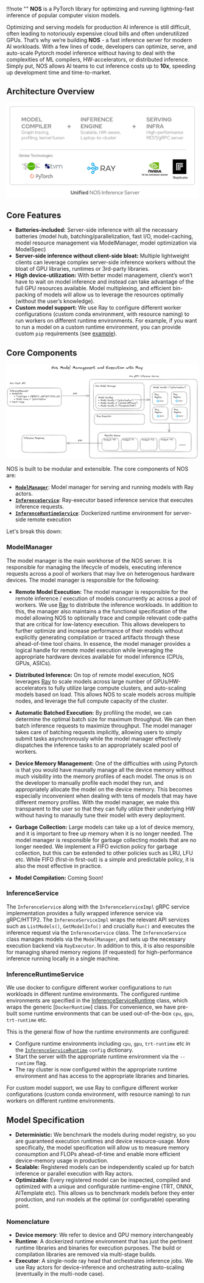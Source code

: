 !!!note ""
    **NOS** is a PyTorch library for optimizing and running lightning-fast inference of popular computer vision models.

  Optimizing and serving models for production AI inference is still difficult, often leading to notoriously expensive cloud bills and often underutilized GPUs. That’s why we’re building **NOS** - a fast inference server for modern AI workloads. With a few lines of code, developers can optimize, serve, and auto-scale Pytorch model inference without having to deal with the complexities of ML compilers, HW-accelerators, or distributed inference. Simply put, NOS allows AI teams to cut inference costs up to **10x**, speeding up development time and time-to-market.

## Architecture Overview

![Unified NOS Inference Server](../assets/nos-3-in-1.png)


## Core Features
 - **Batteries-included:** Server-side inference with all the necessary batteries (model hub, batching/parallelization, fast I/O, model-caching, model resource management via ModelManager, model optimization via ModelSpec)
 - **Server-side inference without client-side bloat:** Multiple lightweight clients can leverage complex server-side inference workers without the bloat of GPU libraries, runtimes or 3rd-party libraries.
 - **High device-utilization:** With better model management, client’s won’t have to wait on model inference and instead can take advantage of the full GPU resources available. Model multiplexing, and efficient bin-packing of models will allow us to leverage the resources optimally (without the user’s knowledge).
 - **Custom model support:** We use Ray to configure different worker configurations (custom conda environment, with resource naming) to run workers on different runtime environments. For example, if you want to run a model on a custom runtime environment, you can provide custom `pip` requirements (see [example](./custom-models.md)).


## Core Components

![NOS Architecture](../assets/nos-arch-8-16.png)

 NOS is built to be modular and extensible. The core components of NOS are:

- [**`ModelManager`**](#modelmanager): Model manager for serving and running models with Ray actors.
- [**`InferenceService`**](#inferenceservice): Ray-executor based inference service that executes inference requests.
- [**`InferenceRuntimeService`**](#inferenceruntimeservice): Dockerized runtime environment for server-side remote execution

Let's break this down:

### ModelManager
The model manager is the main workhorse of the NOS server. It is responsible for managing the lifecycle of models, executing inference requests across a pool of workers that may live on heterogenous hardware devices. The model manager is responsible for the following:

- **Remote Model Execution:** The model manager is responsible for the remote inference / execution of models concurrently ac across a pool of workers. We use [Ray](https://www.ray.io/) to distribute the inference workloads. In addition to this, the manager also maintains a the functional specification of the model allowing NOS to optionally trace and compile relevant code-paths that are critical for low-latency execution. This allows developers to further optimize and increase performance of their models without explicitly generating compilation or traced artifacts through these ahead-of-time tool chains. In essence, the model manager provides a logical handle for remote model execution while leveraging the appropriate hardware devices available for model inference (CPUs, GPUs, ASICs).

 - **Distributed Inference:** On top of remote model execution, NOS leverages [Ray](https://www.ray.io/) to scale models across large number of GPUs/HW-accelerators to fully utilize large compute clusters, and auto-scaling models based on load. This allows NOS to scale models across multiple nodes, and leverage the full compute capacity of the cluster.

- **Automatic Batched Execution:** By profiling the model, we can determine the optimal batch size for maximum throughput. We can then batch inference requests to maximize throughput. The model manager takes care of batching requests implicitly, allowing users to simply submit tasks asynchronously while the model manager effectively dispatches the inference tasks to an appropriately scaled pool of workers.

- **Device Memory Management:** One of the difficulties with using Pytorch is that you would have maunally manage all the device memory without much visibility into the memory profiles of each model. The onus is on the developer to manually profile each model they run, and appropriately allocate the model on the device memory. This becomes especially inconvenient when dealing with tens of models that may have different memory profiles. With the model manager, we make this transparent to the user so that they can fully utilize their underlying HW without having to manaully tune their model with every deployment.

- **Garbage Collection:** Large models can take up a lot of device memory, and it is important to free up memory when it is no longer needed. The model manager is responsible for garbage collecting models that are no longer needed. We implement a FIFO eviction policy for garbage collection, but this can be extended to other policies such as LRU, LFU etc. While FIFO (first-in first-out) is a simple and predictable policy, it is also the most effective in practice.

- **Model Compilation:** Coming Soon!


### InferenceService

The `InferenceService` along with the `InferenceServiceImpl` gRPC service implementation provides a fully wrapped inference service via gRPC/HTTP2. The `InferenceServiceImpl` wraps the relevant API services such as `ListModels()`, `GetModelInfo()` and crucially `Run()` and executes the inference request via the `InferenceService` class. The `InferenceService` class manages models via the `ModelManager`, and sets up the necessary execution backend via `RayExecutor`. In addition to this, it is also responsible for managing shared memory regions (if requested) for high-performance inference running locally in a single machine.

### InferenceRuntimeService
We use docker to configure different worker configurations to run workloads in different runtime environments. The configured runtime environments are specified in the [InferenceServiceRuntime](/docs/api/server#inferenceserviceruntime) class, which wraps the generic [`DockerRuntime`] class. For convenience, we have pre-built some runtime environments that can be used out-of-the-box `cpu`, `gpu`, `trt-runtime` etc.

This is the general flow of how the runtime environments are configured:
- Configure runtime environments including `cpu`, `gpu`, `trt-runtime` etc in the [`InferenceServiceRuntime`](/docs/api/server#inferenceserviceruntime) `config` dictionary.
- Start the server with the appropriate runtime environment via the `--runtime` flag.
- The ray cluster is now configured within the appropriate runtime environment and has access to the appropriate libraries and binaries.

For custom model support, we use Ray to configure different worker configurations (custom conda environment, with resource naming) to run workers on different runtime environments.

## Model Specification
- **Deterministic:** We benchmark the models during model registry, so you are guaranteed execution runtimes and device resource-usage. More specifically, the model specification will allow us to measure memory consumption and FLOPs ahead-of-time and enable more efficient device-memory usage in production.
- **Scalable:** Registered models can be independently scaled up for batch inference or parallel execution with Ray actors.
- **Optimizable:** Every registered model can be inspected, compiled and optimized with a unique and configurable runtime-engine (TRT, ONNX, AITemplate etc). This allows us to benchmark models before they enter production, and run models at the optimal (or configurable) operating point.

### Nomenclature

- **Device memory**: We refer to device and GPU memory interchangeably
- **Runtime**: A dockerized runtime environment that has just the pertinent runtime libraries and binaries for execution purposes. The build or compilation libraries are removed via multi-stage builds.
- **Executor**: A single-node ray head that orchestrates inference jobs. We use Ray actors for device-inference and orchestrating auto-scaling (eventually in the multi-node case).
